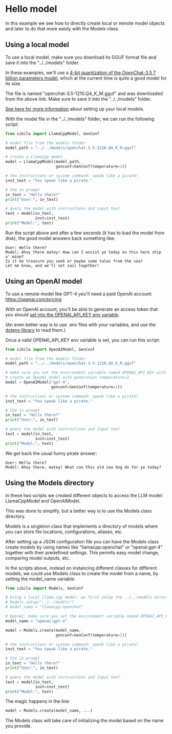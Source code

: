 # Hello model

In this example we see how to directly create local or remote model objects and later to do that more easily with the Models class. 


## Using a local model

To use a local model, make sure you download its GGUF format file and save it into the "../../models" folder.

In these examples, we'll use a [4-bit quantization of the OpenChat-3.5 7 billion parameters model](https://huggingface.co/TheBloke/openchat-3.5-1210-GGUF), which at the current time is quite a good model for its size. 

The file is named "openchat-3.5-1210.Q4_K_M.gguf" and was downloaded from the above link. Make sure to save it into the "../../models" folder.

[See here for more information](https://jndiogo.github.io/sibila/models/local_model/) about setting up your local models.


With the model file in the "../../models" folder, we can run the following script:

``` py
from sibila import LlamaCppModel, GenConf

# model file from the models folder
model_path = "../../models/openchat-3.5-1210.Q4_K_M.gguf"

# create a LlamaCpp model
model = LlamaCppModel(model_path,
                      genconf=GenConf(temperature=1))

# the instructions or system command: speak like a pirate!
inst_text = "You speak like a pirate."

# the in prompt
in_text = "Hello there?"
print("User:", in_text)

# query the model with instructions and input text
text = model(in_text,
             inst=inst_text)
print("Model:", text)
```

Run the script above and after a few seconds (it has to load the model from disk), the good model answers back something like:

```
User: Hello there?
Model: Ahoy there matey! How can I assist ye today on this here ship o' mine?
Is it be treasure you seek or maybe some tales from the sea?
Let me know, and we'll set sail together!
```


## Using an OpenAI model

To use a remote model like GPT-4 you'll need a paid OpenAI account: https://openai.com/pricing

With an OpenAI account, you'll be able to generate an access token that you should [set into the OPENAI_API_KEY env variable](https://jndiogo.github.io/sibila/models/remote_model/). 

(An even better way is to use .env files with your variables, and use the [dotenv library](https://pypi.org/project/python-dotenv/) to read them.)

Once a valid OPENAI_API_KEY env variable is set, you can run this script:


``` py
from sibila import OpenAIModel, GenConf

# model file from the models folder
model_path = "../../models/openchat-3.5-1210.Q4_K_M.gguf"

# make sure you set the environment variable named OPENAI_API_KEY with your API key.
# create an OpenAI model with generation temperature=1
model = OpenAIModel("gpt-4",
                    genconf=GenConf(temperature=1))

# the instructions or system command: speak like a pirate!
inst_text = "You speak like a pirate."

# the in prompt
in_text = "Hello there?"
print("User:", in_text)

# query the model with instructions and input text
text = model(in_text,
             inst=inst_text)
print("Model:", text)
```


We get back the usual funny pirate answer:

```
User: Hello there?
Model: Ahoy there, matey! What can this old sea dog do fer ye today?
```


## Using the Models directory

In these two scripts we created different objects to access the LLM model: LlamaCppModel and OpenAIModel. 

This was done to simplify, but a better way is to use the Models class directory.

Models is a singleton class that implements a directory of models where you can store file locations, configurations, aliases, etc.

After setting up a JSON configuration file you can have the Models class create models by using names like "llamacpp:openchat" or "openai:gpt-4" together with their predefined settings. This permits easy model change, comparing model outputs, etc.

In the scripts above, instead on instancing different classes for different models, we could use Models class to create the model from a name, by setting the model_name variable:

``` py
from sibila import Models, GenConf

# Using a local llama.cpp model: we first setup the ../../models directory:
# Models.setup("../../models")
# model_name = "llamacpp:openchat"

# OpenAI: make sure you set the environment variable named OPENAI_API_KEY with your API key.
model_name = "openai:gpt-4"

model = Models.create(model_name,
                      genconf=GenConf(temperature=1))

# the instructions or system command: speak like a pirate!
inst_text = "You speak like a pirate."

# the in prompt
in_text = "Hello there?"
print("User:", in_text)

# query the model with instructions and input text
text = model(in_text,
             inst=inst_text)
print("Model:", text)
```

The magic happens in the line: 

``` py
model = Models.create(model_name, ...)
```

The Models class will take care of initializing the model based on the name you provide.

<!--TODO: Add link to Models example -->
